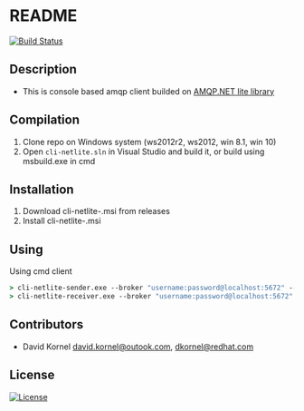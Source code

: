 # README #
[![Build Status](https://travis-ci.org/rh-messaging/cli-netlite.svg?branch=master)](https://travis-ci.org/rh-messaging/cli-netlite)



## Description

* This is console based amqp client builded on [AMQP.NET lite library](https://github.com/Azure/amqpnetlite)

## Compilation

1. Clone repo on Windows system (ws2012r2, ws2012, win 8.1, win 10)
1. Open `cli-netlite.sln` in Visual Studio and build it, or build using msbuild.exe in cmd

## Installation

1. Download cli-netlite-<version>.msi from releases
2. Install cli-netlite-<version>.msi

## Using

Using cmd client

```cmd
> cli-netlite-sender.exe --broker "username:password@localhost:5672" --address "queue_test" --count 2 --msg-content "text message" --log-msgs dict
> cli-netlite-receiver.exe --broker "username:password@localhost:5672" --address "queue_test" --count 2 --log-msgs dict
```

## Contributors

* David Kornel <david.kornel@outook.com>, <dkornel@redhat.com>

## License

[![License](https://img.shields.io/badge/License-Apache%202.0-blue.svg)](https://opensource.org/licenses/Apache-2.0)